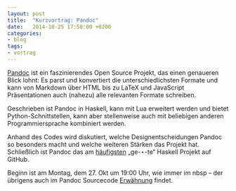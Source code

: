 ```yaml
---
layout: post
title:  "Kurzvortrag: Pandoc"
date:   2014-10-25 17:58:00 +0200
categories:
- blog
tags:
- vortrag
---
```

[Pandoc](http://johnmacfarlane.net/pandoc/) ist ein faszinierendes Open Source Projekt, das einen genaueren Blick lohnt: Es parst und konvertiert die unterschiedlichsten Formate und kann von Markdown über HTML bis zu LaTeX und JavaScript Präsentationen auch (nahezu) alle relevanten Formate schreiben.

Geschrieben ist Pandoc in Haskell, kann mit Lua erweitert werden und bietet Python-Schnittstellen, kann aber stellenweise auch mit beliebigen anderen Programmiersprache kombiniert werden.

Anhand des Codes wird diskutiert, welche Designentscheidungen Pandoc so besonders macht und welche weiteren Stärken das Projekt hat. Schließlich ist Pandoc das am [häufigsten](https://github.com/trending?l=haskell&since=monthly) „ge-⋆-te“ Haskell Projekt auf GitHub.

Beginn ist am Montag, dem 27. Okt um 19:00 Uhr, wie immer im nbsp – der übrigens auch im Pandoc Sourcecode [Erwähnung](https://github.com/jgm/pandoc/blob/master/tests/Tests/Readers/Org.hs#L280) findet.
